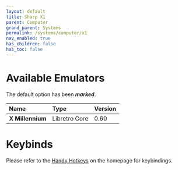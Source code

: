 ```yaml
---
layout: default
title: Sharp X1
parent: Computer
grand_parent: Systems
permalink: /systems/computer/x1
nav_enabled: true
has_children: false
has_toc: false
---
```


# Available Emulators

The default option has been ***marked***.

| Name                     | Type             | Version           |
|:-------------------------|:-----------------|:------------------|
| **X Millennium**         | Libretro Core    | 0.60              |


# Keybinds 

Please refer to the [Handy Hotkeys](/#handyhotkeys) on the homepage for keybindings.